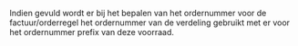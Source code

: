 Indien gevuld wordt er bij het bepalen van het ordernummer voor de factuur/orderregel het ordernummer van de verdeling gebruikt met er voor het ordernummer prefix van deze voorraad. 